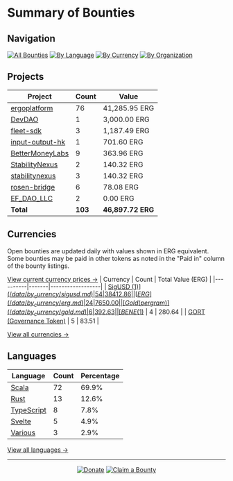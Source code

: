 <!-- GENERATED FILE - DO NOT EDIT DIRECTLY -->
<!-- Generated on: 2025-10-27 12:51:30 -->

# Summary of Bounties

## Navigation

[![All Bounties](https://img.shields.io/badge/All%20Bounties-103-blue)](/data/all.md) [![By Language](https://img.shields.io/badge/By%20Language-6-green)](/data/summary.md#languages) [![By Currency](https://img.shields.io/badge/By%20Currency-7-yellow)](/data/summary.md#currencies) [![By Organization](https://img.shields.io/badge/By%20Organization-9-orange)](/data/summary.md#projects)

## Projects

| Project | Count | Value |
|----------|-------|-------|
| [ergoplatform](/data/by_org/ergoplatform.md) | 76 | 41,285.95 ERG |
| [DevDAO](/data/by_org/devdao.md) | 1 | 3,000.00 ERG |
| [fleet-sdk](/data/by_org/fleet-sdk.md) | 3 | 1,187.49 ERG |
| [input-output-hk](/data/by_org/input-output-hk.md) | 1 | 701.60 ERG |
| [BetterMoneyLabs](/data/by_org/bettermoneylabs.md) | 9 | 363.96 ERG |
| [StabilityNexus](/data/by_org/stabilitynexus.md) | 2 | 140.32 ERG |
| [stabilitynexus](/data/by_org/stabilitynexus.md) | 3 | 140.32 ERG |
| [rosen-bridge](/data/by_org/rosen-bridge.md) | 6 | 78.08 ERG |
| [EF_DAO_LLC](/data/by_org/ef_dao_llc.md) | 2 | 0.00 ERG |
| **Total** | **103** | **46,897.72 ERG** |

## Currencies

Open bounties are updated daily with values shown in ERG equivalent. Some bounties may be paid in other tokens as noted in the "Paid in" column of the bounty listings.

[View current currency prices →](/data/currency_prices.md)
| Currency | Count | Total Value (ERG) |
|----------|-------|------------------|
| [SigUSD ($1)](/data/by_currency/sigusd.md) | 54 | 38412.86 |
| [ERG](/data/by_currency/erg.md) | 24 | 7650.00 |
| [Gold (per gram)](/data/by_currency/gold.md) | 6 | 392.63 |
| [BENE ($1)](/data/by_currency/bene.md) | 4 | 280.64 |
| [GORT (Governance Token)](/data/by_currency/gort.md) | 5 | 83.51 |

[View all currencies →](/data/by_currency/)

## Languages

| Language | Count | Percentage |
|----------|-------|------------|
| [Scala](/data/by_language/scala.md) | 72 | 69.9% |
| [Rust](/data/by_language/rust.md) | 13 | 12.6% |
| [TypeScript](/data/by_language/typescript.md) | 8 | 7.8% |
| [Svelte](/data/by_language/svelte.md) | 5 | 4.9% |
| [Various](/data/by_language/various.md) | 3 | 2.9% |

[View all languages →](/data/by_language/)



---

<div align="center">
  <p>
    <a href="../docs/donate.md"><img src="https://img.shields.io/badge/❤️%20Donate-F44336" alt="Donate"></a>
    <a href="../docs/bounty-submission-guide.md#reserving-a-bounty"><img src="https://img.shields.io/badge/🔒%20How%20To%20Claim-4CAF50" alt="Claim a Bounty"></a>
  </p>
</div>


<!-- END OF GENERATED CONTENT -->
